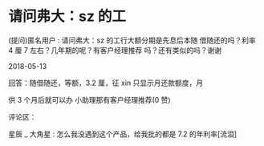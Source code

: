 # 请问弗大：sz 的工

(提问)匿名用户 : 请问弗大：sz 的工行大额分期是先息后本随 借随还的吗？利率 4 厘 7 左右？几年期的呢？有客户经理推荐 吗？还有类似的吗？谢谢

2018-05-13

回答：随借随还，等额，3.2 厘，征 xin 只显示月还款额度，月

供 3 个月后就可以办 小助理那有客户经理推荐(0 赞)

评论区：

星辰 _ 大角星 : 怎么我没遇到这个产品，给我批的都是 7.2 的年利率[流泪]